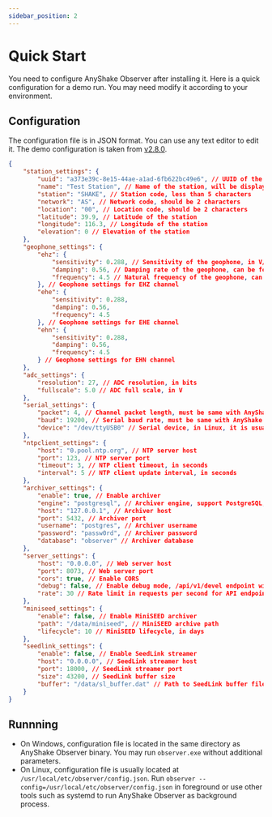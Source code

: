 ```yaml
---
sidebar_position: 2
---
```


# Quick Start

You need to configure AnyShake Observer after installing it. Here is a quick configuration for a demo run. You may need modify it according to your environment.

## Configuration

The configuration file is in JSON format. You can use any text editor to edit it. The demo configuration is taken from [v2.8.0](https://github.com/anyshake/observer/releases/tag/v2.8.0).

```json
{
    "station_settings": {
        "uuid": "a373e39c-8e15-44ae-a1ad-6fb622bc49e6", // UUID of the station, you can generate it with `uuidgen` command, or pick one from uuidgenerator.net
        "name": "Test Station", // Name of the station, will be displayed on the web page
        "station": "SHAKE", // Station code, less than 5 characters
        "network": "AS", // Network code, should be 2 characters
        "location": "00", // Location code, should be 2 characters
        "latitude": 39.9, // Latitude of the station
        "longitude": 116.3, // Longitude of the station
        "elevation": 0 // Elevation of the station
    },
    "geophone_settings": {
        "ehz": {
            "sensitivity": 0.288, // Sensitivity of the geophone, in V/cm/s, can be found in the datasheet of the geophone
            "damping": 0.56, // Damping rate of the geophone, can be found in the datasheet of the geophone
            "frequency": 4.5 // Natural frequency of the geophone, can be found in the datasheet of the geophone
        }, // Geophone settings for EHZ channel
        "ehe": {
            "sensitivity": 0.288,
            "damping": 0.56,
            "frequency": 4.5
        }, // Geophone settings for EHE channel
        "ehn": {
            "sensitivity": 0.288,
            "damping": 0.56,
            "frequency": 4.5
        } // Geophone settings for EHN channel
    },
    "adc_settings": {
        "resolution": 27, // ADC resolution, in bits
        "fullscale": 5.0 // ADC full scale, in V
    },
    "serial_settings": {
        "packet": 4, // Channel packet length, must be same with AnyShake Explorer
        "baud": 19200, // Serial baud rate, must be same with AnyShake Explorer
        "device": "/dev/ttyUSB0" // Serial device, in Linux, it is usually starts with /dev/tty, in Windows, it is usually starts with COM
    },
    "ntpclient_settings": {
        "host": "0.pool.ntp.org", // NTP server host
        "port": 123, // NTP server port
        "timeout": 3, // NTP client timeout, in seconds
        "interval": 5 // NTP client update interval, in seconds
    },
    "archiver_settings": {
        "enable": true, // Enable archiver
        "engine": "postgresql", // Archiver engine, support PostgreSQL, MySQL, MSSQL
        "host": "127.0.0.1", // Archiver host
        "port": 5432, // Archiver port
        "username": "postgres", // Archiver username
        "password": "passw0rd", // Archiver password
        "database": "observer" // Archiver database
    },
    "server_settings": {
        "host": "0.0.0.0", // Web server host
        "port": 8073, // Web server port
        "cors": true, // Enable CORS
        "debug": false, // Enable debug mode, /api/v1/devel endpoint will be available
        "rate": 30 // Rate limit in requests per second for API endpoints
    },
    "miniseed_settings": {
        "enable": false, // Enable MiniSEED archiver
        "path": "/data/miniseed", // MiniSEED archive path
        "lifecycle": 10 // MiniSEED lifecycle, in days
    },
    "seedlink_settings": {
        "enable": false, // Enable SeedLink streamer
        "host": "0.0.0.0", // SeedLink streamer host
        "port": 18000, // SeedLink streamer port
        "size": 43200, // SeedLink buffer size
        "buffer": "/data/sl_buffer.dat" // Path to SeedLink buffer file
    }
}
```

## Runnning

 - On Windows, configuration file is located in the same directory as AnyShake Observer binary. You may run `observer.exe` without additional parameters.
 - On Linux, configuration file is usually located at `/usr/local/etc/observer/config.json`. Run `observer --config=/usr/local/etc/observer/config.json` in foreground or use other tools such as systemd to run AnyShake Observer as background process.
